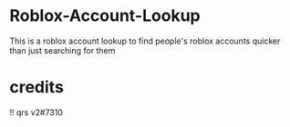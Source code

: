 # Roblox-Account-Lookup
This is a roblox account lookup to find people's roblox accounts quicker than just searching for them

# credits 
!! qrs v2#7310
